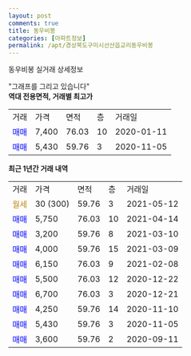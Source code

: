 ```yaml
---
layout: post
comments: true
title: 동우비봉
categories: [아파트정보]
permalink: /apt/경상북도구미시선산읍교리동우비봉
---
```


동우비봉 실거래 상세정보

<script type="text/javascript">
  google.charts.load('current', {'packages':['line', 'corechart']});
  google.charts.setOnLoadCallback(drawChart);

  function drawChart() {
    var data = new google.visualization.DataTable();
    data.addColumn('date', '거래일');
    data.addColumn('number', "매매");
    data.addColumn('number', "전세");
    data.addColumn('number', "전매");

    data.addRows([[new Date(Date.parse("2021-05-12")), null, null, null], [new Date(Date.parse("2021-04-14")), 5750, null, null], [new Date(Date.parse("2021-03-10")), 3200, null, null], [new Date(Date.parse("2021-03-09")), 4000, null, null], [new Date(Date.parse("2021-02-08")), 6150, null, null], [new Date(Date.parse("2020-12-22")), 5500, null, null], [new Date(Date.parse("2020-12-21")), 6700, null, null], [new Date(Date.parse("2020-11-10")), 4250, null, null], [new Date(Date.parse("2020-11-05")), 5430, null, null], [new Date(Date.parse("2020-09-11")), 3600, null, null]]);

    var options = {
      hAxis: {
        format: 'yyyy/MM/dd'
      },    
      lineWidth: 0,
      pointsVisible: true,    
      title: '최근 1년간 유형별 실거래가 분포',
      legend: { position: 'bottom' }
    };

    var formatter = new google.visualization.NumberFormat({pattern:'###,###'} );
    formatter.format(data, 1);
    formatter.format(data, 2);
    
    setTimeout(function() {
        var chart = new google.visualization.LineChart(document.getElementById('columnchart_material'));
        chart.draw(data, (options));
        document.getElementById('loading').style.display = 'none';
    }, 200);
  }
</script>


<div id="loading" style="z-index:20; display: block; margin-left: 0px">"그래프를 그리고 있습니다"</div>
<div id="columnchart_material" style="width: 95%; margin-left: 0px; display: block"></div>
<!-- contents start -->
<b>역대 전용면적, 거래별 최고가</b>
<table class="sortable">
    <tr>
      <td>거래</td>
      <td>가격</td>
      <td>면적</td>
      <td>층</td>
      <td>거래일</td>
    </tr>
        <tr>
          <td><a style="color: blue">매매</a></td>
          <td>7,400</td>
          <td>76.03</td>
          <td>10</td>
          <td>2020-01-11</td>
        </tr>            <tr>
          <td><a style="color: blue">매매</a></td>
          <td>5,430</td>
          <td>59.76</td>
          <td>3</td>
          <td>2020-11-05</td>
        </tr>        
    
    
</table>

<b>최근 1년간 거래 내역</b>

<table class="sortable">
    <tr>
      <td>거래</td>
      <td>가격</td>
      <td>면적</td>
      <td>층</td>
      <td>거래일</td>
    </tr>
    <tr>
      <td><a style="color: darkgoldenrod">월세</a></td>
      <td>30 (300)</td>
      <td>59.76</td>
      <td>3</td>
      <td>2021-05-12</td>
    </tr>          <tr>
      <td><a style="color: blue">매매</a></td>
      <td>5,750</td>
      <td>76.03</td>
      <td>10</td>
      <td>2021-04-14</td>
    </tr>          <tr>
      <td><a style="color: blue">매매</a></td>
      <td>3,200</td>
      <td>59.76</td>
      <td>8</td>
      <td>2021-03-10</td>
    </tr>          <tr>
      <td><a style="color: blue">매매</a></td>
      <td>4,000</td>
      <td>59.76</td>
      <td>15</td>
      <td>2021-03-09</td>
    </tr>          <tr>
      <td><a style="color: blue">매매</a></td>
      <td>6,150</td>
      <td>76.03</td>
      <td>9</td>
      <td>2021-02-08</td>
    </tr>          <tr>
      <td><a style="color: blue">매매</a></td>
      <td>5,500</td>
      <td>76.03</td>
      <td>12</td>
      <td>2020-12-22</td>
    </tr>          <tr>
      <td><a style="color: blue">매매</a></td>
      <td>6,700</td>
      <td>76.03</td>
      <td>3</td>
      <td>2020-12-21</td>
    </tr>          <tr>
      <td><a style="color: blue">매매</a></td>
      <td>4,250</td>
      <td>59.76</td>
      <td>14</td>
      <td>2020-11-10</td>
    </tr>          <tr>
      <td><a style="color: blue">매매</a></td>
      <td>5,430</td>
      <td>59.76</td>
      <td>3</td>
      <td>2020-11-05</td>
    </tr>          <tr>
      <td><a style="color: blue">매매</a></td>
      <td>3,600</td>
      <td>59.76</td>
      <td>2</td>
      <td>2020-09-11</td>
    </tr>      </table>
<!-- contents end -->    

